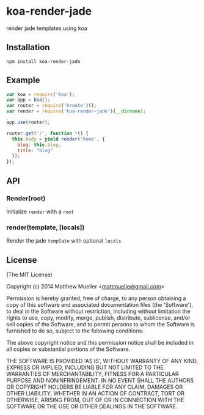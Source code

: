
# koa-render-jade

  render jade templates using koa

## Installation

    npm install koa-render-jade

## Example

```js
var koa = require('koa');
var app = koa();
var router = require('kroute')();
var render = require('koa-render-jade')(__dirname);

app.use(router);

router.get('/', function *() {
  this.body = yield render('home', {
    blog: this.blog,
    title: "blog"
  });
});
```

## API

### Render(root)

Initialize `render` with a `root`

### render(template, [locals])

Render the jade `template` with optional `locals`

## License

(The MIT License)

Copyright (c) 2014 Matthew Mueller &lt;mattmuelle@gmail.com&gt;

Permission is hereby granted, free of charge, to any person obtaining
a copy of this software and associated documentation files (the
'Software'), to deal in the Software without restriction, including
without limitation the rights to use, copy, modify, merge, publish,
distribute, sublicense, and/or sell copies of the Software, and to
permit persons to whom the Software is furnished to do so, subject to
the following conditions:

The above copyright notice and this permission notice shall be
included in all copies or substantial portions of the Software.

THE SOFTWARE IS PROVIDED 'AS IS', WITHOUT WARRANTY OF ANY KIND,
EXPRESS OR IMPLIED, INCLUDING BUT NOT LIMITED TO THE WARRANTIES OF
MERCHANTABILITY, FITNESS FOR A PARTICULAR PURPOSE AND NONINFRINGEMENT.
IN NO EVENT SHALL THE AUTHORS OR COPYRIGHT HOLDERS BE LIABLE FOR ANY
CLAIM, DAMAGES OR OTHER LIABILITY, WHETHER IN AN ACTION OF CONTRACT,
TORT OR OTHERWISE, ARISING FROM, OUT OF OR IN CONNECTION WITH THE
SOFTWARE OR THE USE OR OTHER DEALINGS IN THE SOFTWARE.
